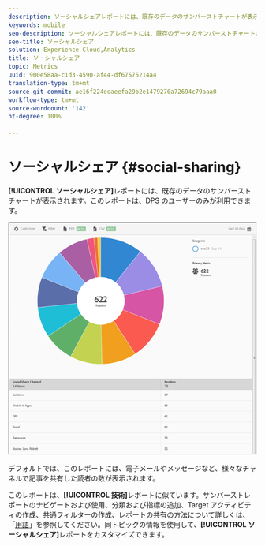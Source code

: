 ```yaml
---
description: ソーシャルシェアレポートには、既存のデータのサンバーストチャートが表示されます。このレポートは、Digital Publishing Suites（DPS）のユーザーのみが利用できます。
keywords: mobile
seo-description: ソーシャルシェアレポートには、既存のデータのサンバーストチャートが表示されます。このレポートは、Digital Publishing Suites（DPS）のユーザーのみが利用できます。
seo-title: ソーシャルシェア
solution: Experience Cloud,Analytics
title: ソーシャルシェア
topic: Metrics
uuid: 900e58aa-c1d3-4590-af44-df67575214a4
translation-type: tm+mt
source-git-commit: ae16f224eeaeefa29b2e1479270a72694c79aaa0
workflow-type: tm+mt
source-wordcount: '142'
ht-degree: 100%

---
```



# ソーシャルシェア {#social-sharing}

**[!UICONTROL ソーシャルシェア]**&#x200B;レポートには、既存のデータのサンバーストチャートが表示されます。このレポートは、DPS のユーザーのみが利用できます。

![](assets/dps_social_share.png)

デフォルトでは、このレポートには、電子メールやメッセージなど、様々なチャネルで記事を共有した読者の数が表示されます。

このレポートは、**[!UICONTROL 技術]**&#x200B;レポートに似ています。サンバーストレポートのナビゲートおよび使用、分類および指標の追加、Target アクティビティの作成、共通フィルターの作成、レポートの共有の方法について詳しくは、「[用語](//help/using/usage/reports-technology.md)」を参照してください。同トピックの情報を使用して、**[!UICONTROL ソーシャルシェア]**&#x200B;レポートをカスタマイズできます。
